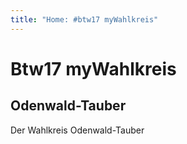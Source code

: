 ```yaml
---
title: "Home: #btw17 myWahlkreis"
---
```


# Btw17 myWahlkreis

## Odenwald-Tauber

Der Wahlkreis Odenwald-Tauber

